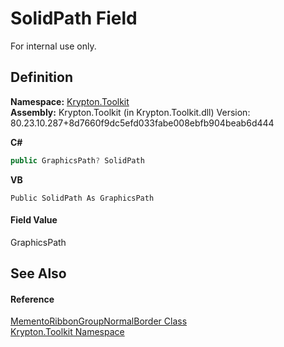 # SolidPath Field


For internal use only.



## Definition
**Namespace:** <a href="79d2eac2-21f4-54ff-7552-b20c33c30600.md">Krypton.Toolkit</a>  
**Assembly:** Krypton.Toolkit (in Krypton.Toolkit.dll) Version: 80.23.10.287+8d7660f9dc5efd033fabe008ebfb904beab6d444

**C#**
``` C#
public GraphicsPath? SolidPath
```
**VB**
``` VB
Public SolidPath As GraphicsPath
```



#### Field Value
GraphicsPath

## See Also


#### Reference
<a href="2b88a1ff-b79d-f25b-409e-1db2c288d88d.md">MementoRibbonGroupNormalBorder Class</a>  
<a href="79d2eac2-21f4-54ff-7552-b20c33c30600.md">Krypton.Toolkit Namespace</a>  
